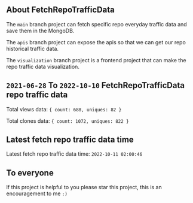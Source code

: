 ## About FetchRepoTrafficData

The `main` branch project can fetch specific repo everyday traffic data and save them in the MongoDB.

The `apis` branch project can expose the apis so that we can get our repo historical traffic data.

The `visualization` branch project is a frontend project that can make the repo traffic data visualization.

## `2021-06-28` To `2022-10-10` FetchRepoTrafficData repo traffic data

Total views data: `{ count: 688, uniques: 82 }`

Total clones data: `{ count: 1072, uniques: 822 }`

## Latest fetch repo traffic data time

Latest fetch repo traffic data time: `2022-10-11 02:00:46`

## To everyone

If this project is helpful to you please star this project, this is an encouragement to me `:)`



